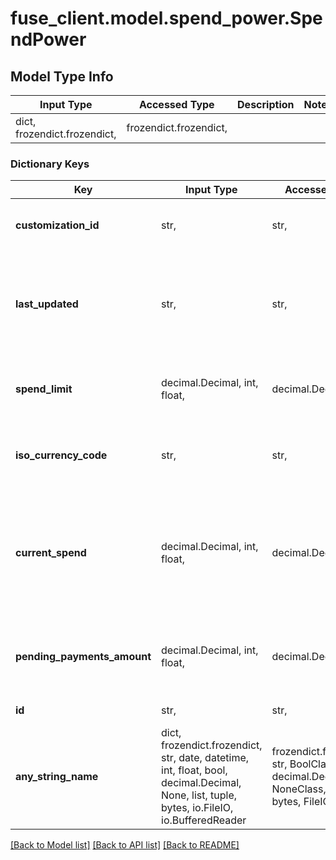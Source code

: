 # fuse_client.model.spend_power.SpendPower

## Model Type Info
Input Type | Accessed Type | Description | Notes
------------ | ------------- | ------------- | -------------
dict, frozendict.frozendict,  | frozendict.frozendict,  |  | 

### Dictionary Keys
Key | Input Type | Accessed Type | Description | Notes
------------ | ------------- | ------------- | ------------- | -------------
**customization_id** | str,  | str,  | The customization id of the spend power. | 
**last_updated** | str,  | str,  | The datetime of when the spend power was most recently updated, in ISO-8601 format. | 
**spend_limit** | decimal.Decimal, int, float,  | decimal.Decimal,  | The total limit for the current timeframe, in cents. | 
**iso_currency_code** | str,  | str,  | The ISO-4217 currency code of the transaction | 
**current_spend** | decimal.Decimal, int, float,  | decimal.Decimal,  | The total current spend in the current timeframe, in cents, without factoring in pending payments. | 
**pending_payments_amount** | decimal.Decimal, int, float,  | decimal.Decimal,  | The total unpaid amount, in cents, from all timeframes. | 
**id** | str,  | str,  | The id of the spend power | 
**any_string_name** | dict, frozendict.frozendict, str, date, datetime, int, float, bool, decimal.Decimal, None, list, tuple, bytes, io.FileIO, io.BufferedReader | frozendict.frozendict, str, BoolClass, decimal.Decimal, NoneClass, tuple, bytes, FileIO | any string name can be used but the value must be the correct type | [optional]

[[Back to Model list]](../../README.md#documentation-for-models) [[Back to API list]](../../README.md#documentation-for-api-endpoints) [[Back to README]](../../README.md)

